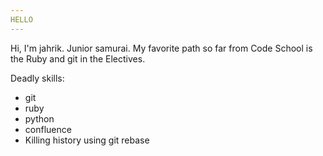 ```yaml
---
HELLO
---
```

Hi, I'm jahrik.  Junior samurai.
My favorite path so far from Code School is the Ruby and git in the Electives.

Deadly skills:
* git
* ruby
* python
* confluence
* Killing history using git rebase
